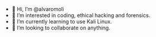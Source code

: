 - 👋 Hi, I’m @alvaromoli
- 👀 I’m interested in coding, ethical hacking and forensics.
- 🌱 I’m currently learning to use Kali Linux.
- 💞️ I’m looking to collaborate on anything.

<!---
alvaromoli/alvaromoli is a ✨ special ✨ repository because its `README.md` (this file) appears on your GitHub profile.
You can click the Preview link to take a look at your changes.
--->
